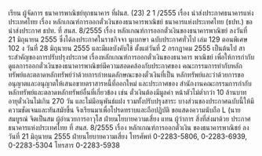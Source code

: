 เรียน ผู้จัดการ
ธนาคารพาณิชย์ทุกธนาคาร
ที่ฝนส. (23) 2 1 /2555 เรื่อง นำส่งประกาศธนาคารแห่งประเทศไทย เรื่อง
หลักเกณฑ์การออกตั๋วเงินของธนาคารพาณิชย์
ธนาคารแห่งประเทศไทย (ธปท.) ขอนำส่งประกาศ ธปท. ที่ สนส. 8/2555 เรื่อง
หลักเกณฑ์การออกตั๋วเงินของธนาคารพาณิชย์ ลงวันที่ 21 มิถุนายน 2555 ซึ่งได้ลงประกาศในราชกิจจา
นุเบกษา ฉบับประกาศทั่วไป เล่ม 129 ตอนพิเศษ 102 ง วันที่ 28 มิถุนายน 2555 และมีผลบังคับใช้
ตั้งแต่วันที่ 2 กรกฎาคม 2555 เป็นต้นไป
สาระสําคัญของการปรับปรุงประกาศ เรื่องหลักเกณฑ์การออกตั๋วเงินของธนาคาร
พาณิชย์ เพื่อให้การกำกับดูแลการออกตั๋วเงินของธนาคารพาณิชย์มีความสอดคล้องกับประกาศของ
คณะกรรมการทํากับหลักทรัพย์และตลาดหลักทรัพย์ว่าด้วยการกําหนดลักษณะของตั๋วเงินที่เป็น
หลักทรัพย์และว่าด้วยการขออนุญาตและอนุญาตให้เสนอขายตราสารหนี้ที่ออกใหม่ และประกาศของ
สำนักงานคณะกรรมการกำกับหลักทรัพย์และตลาดหลักทรัพย์อื่นที่เกี่ยวข้อง เช่น ตั๋วเงินต้องมีมูลค่า
หน้าตัวไม่ต่ำกว่า 10 ล้านบาท อายุตั๋วเงินไม่เกิน 270 วัน และไม่มีอนุพันธ์แฝง รวมทั้งปรับปรุงสาระ
บางส่วนของประกาศฉบับนี้ให้มีความชัดเจนและทันสมัยขึ้น
จึงเรียนมาเพื่อโปรดทราบและถือปฏิบัติ
ขอแสดงความนับถือ
L
(นายสมบูรณ์ จิตเป็นสม
ผู้อำนวยการอาวุโส ฝ่ายนโยบายความเสี่ยง
แทน
ผู้ว่าการ
สิ่งที่ส่งมาด้วย ประกาศธนาคารแห่งประเทศไทย ที่ สนส. 8/2555 เรื่อง หลักเกณฑ์การออกตั๋วเงิน
ของธนาคารพาณิชย์ ลงวันที่ 21 มิถุนายน 2555
ฝ่ายนโยบายความเสี่ยง
โทรศัพท์ 0-2283-5806, 0-2283-6939, 0-2283-5304
โทรสาร 0-2283-5938
